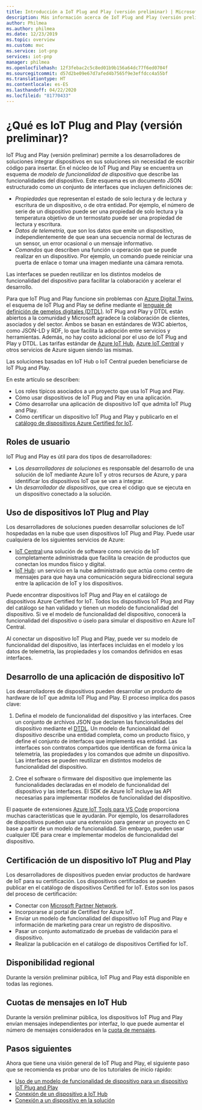 ```yaml
---
title: Introducción a IoT Plug and Play (versión preliminar) | Microsoft Docs
description: Más información acerca de IoT Plug and Play (versión preliminar). IoT Plug and Play se basa en un lenguaje de modelado abierto que permite a los dispositivos IoT declarar sus funcionalidades. Los dispositivos IoT presentan esa declaración, denominada modelo de funcionalidad del dispositivo, al conectarse a soluciones en la nube como Azure IoT Central o aplicaciones de asociados. Luego, la solución en la nube puede comprender automáticamente el dispositivo y empezar a interactuar con él (y todo ello sin necesidad de escribir código).
author: Philmea
ms.author: philmea
ms.date: 12/23/2019
ms.topic: overview
ms.custom: mvc
ms.service: iot-pnp
services: iot-pnp
manager: philmea
ms.openlocfilehash: 12f3febac2c5c8ed01b9b156a64dc77f6ed0704f
ms.sourcegitcommit: d57d2be09e67d7afed4b7565f9e3effdcc4a55bf
ms.translationtype: HT
ms.contentlocale: es-ES
ms.lasthandoff: 04/22/2020
ms.locfileid: "81770433"
---
```

# <a name="what-is-iot-plug-and-play-preview"></a>¿Qué es IoT Plug and Play (versión preliminar)?

IoT Plug and Play (versión preliminar) permite a los desarrolladores de soluciones integrar dispositivos en sus soluciones sin necesidad de escribir código para insertar. En el núcleo de IoT Plug and Play se encuentra un esquema de _modelo de funcionalidad de dispositivo_ que describe las funcionalidades del dispositivo. Este esquema es un documento JSON estructurado como un conjunto de interfaces que incluyen definiciones de:

- _Propiedades_ que representan el estado de solo lectura y de lectura y escritura de un dispositivo, o de otra entidad. Por ejemplo, el número de serie de un dispositivo puede ser una propiedad de solo lectura y la temperatura objetivo de un termostato puede ser una propiedad de lectura y escritura.
- _Datos de telemetría_, que son los datos que emite un dispositivo, independientemente de que sean una secuencia normal de lecturas de un sensor, un error ocasional o un mensaje informativo.
- _Comandos_ que describen una función u operación que se puede realizar en un dispositivo. Por ejemplo, un comando puede reiniciar una puerta de enlace o tomar una imagen mediante una cámara remota.

Las interfaces se pueden reutilizar en los distintos modelos de funcionalidad del dispositivo para facilitar la colaboración y acelerar el desarrollo.

Para que IoT Plug and Play funcione sin problemas con [Azure Digital Twins](../digital-twins/about-digital-twins.md), el esquema de IoT Plug and Play se define mediante el [lenguaje de definición de gemelos digitales (DTDL)](https://github.com/Azure/IoTPlugandPlay/tree/master/DTDL). IoT Plug and Play y DTDL están abiertos a la comunidad y Microsoft agradece la colaboración de clientes, asociados y del sector. Ambos se basan en estándares de W3C abiertos, como JSON-LD y RDF, lo que facilita la adopción entre servicios y herramientas. Además, no hay costo adicional por el uso de IoT Plug and Play y DTDL. Las tarifas estándar de [Azure IoT Hub](../iot-hub/about-iot-hub.md), [Azure IoT Central](../iot-central/core/overview-iot-central.md) y otros servicios de Azure siguen siendo las mismas.

Las soluciones basadas en IoT Hub o IoT Central pueden beneficiarse de IoT Plug and Play.

En este artículo se describen:

- Los roles típicos asociados a un proyecto que usa IoT Plug and Play.
- Cómo usar dispositivos de IoT Plug and Play en una aplicación.
- Cómo desarrollar una aplicación de dispositivo IoT que admita IoT Plug and Play.
- Cómo certificar un dispositivo IoT Plug and Play y publicarlo en el [catálogo de dispositivos Azure Certified for IoT](https://catalog.azureiotsolutions.com/).

## <a name="user-roles"></a>Roles de usuario

IoT Plug and Play es útil para dos tipos de desarrolladores:

- Los _desarrolladores de soluciones_ es responsable del desarrollo de una solución de IoT mediante Azure IoT y otros recursos de Azure, y para identificar los dispositivos IoT que se van a integrar.
- Un _desarrollador de dispositivos_, que crea el código que se ejecuta en un dispositivo conectado a la solución.

## <a name="use-iot-plug-and-play-devices"></a>Uso de dispositivos IoT Plug and Play

Los desarrolladores de soluciones pueden desarrollar soluciones de IoT hospedadas en la nube que usen dispositivos IoT Plug and Play. Puede usar cualquiera de los siguientes servicios de Azure:

- [IoT Central](../iot-central/core/overview-iot-central.md):una solución de software como servicio de IoT completamente administrada que facilita la creación de productos que conectan los mundos físico y digital.
- [IoT Hub](../iot-hub/about-iot-hub.md): un servicio en la nube administrado que actúa como centro de mensajes para que haya una comunicación segura bidireccional segura entre la aplicación de IoT y los dispositivos.

Puede encontrar dispositivos IoT Plug and Play en el catálogo de dispositivos Azure Certified for IoT. Todos los dispositivos IoT Plug and Play del catálogo se han validado y tienen un modelo de funcionalidad del dispositivo. Si ve el modelo de funcionalidad del dispositivo, conocerá la funcionalidad del dispositivo o úselo para simular el dispositivo en Azure IoT Central.

Al conectar un dispositivo IoT Plug and Play, puede ver su modelo de funcionalidad del dispositivo, las interfaces incluidas en el modelo y los datos de telemetría, las propiedades y los comandos definidos en esas interfaces.

## <a name="develop-an-iot-device-application"></a>Desarrollo de una aplicación de dispositivo IoT

Los desarrolladores de dispositivos pueden desarrollar un producto de hardware de IoT que admita IoT Plug and Play. El proceso implica dos pasos clave:

1. Defina el modelo de funcionalidad del dispositivo y las interfaces. Cree un conjunto de archivos JSON que declaren las funcionalidades del dispositivo mediante el [DTDL](https://github.com/Azure/IoTPlugandPlay/tree/master/DTDL). Un modelo de funcionalidad del dispositivo describe una entidad completa, como un producto físico, y define el conjunto de interfaces que implementa esa entidad. Las interfaces son contratos compartidos que identifican de forma única la telemetría, las propiedades y los comandos que admite un dispositivo. Las interfaces se pueden reutilizar en distintos modelos de funcionalidad del dispositivo.

1. Cree el software o firmware del dispositivo que implemente las funcionalidades declaradas en el modelo de funcionalidad del dispositivo y las interfaces. El SDK de Azure IoT incluye las API necesarias para implementar modelos de funcionalidad del dispositivo.

El paquete de extensiones [Azure IoT Tools para VS Code](https://marketplace.visualstudio.com/items?itemName=vsciot-vscode.azure-iot-tools) proporciona muchas características que le ayudarán. Por ejemplo, los desarrolladores de dispositivos pueden usar una extensión para generar un proyecto en C base a partir de un modelo de funcionalidad. Sin embargo, pueden usar cualquier IDE para crear e implementar modelos de funcionalidad del dispositivo.

## <a name="certify-an-iot-plug-and-play-device"></a>Certificación de un dispositivo IoT Plug and Play

Los desarrolladores de dispositivos pueden enviar productos de hardware de IoT para su certificación. Los dispositivos certificados se pueden publicar en el catálogo de dispositivos Certified for IoT. Estos son los pasos del proceso de certificación:

- Conectar con [Microsoft Partner Network](https://partner.microsoft.com).
- Incorporarse al portal de Certified for Azure IoT.
- Enviar un modelo de funcionalidad del dispositivo IoT Plug and Play e información de marketing para crear un registro de dispositivo.
- Pasar un conjunto automatizado de pruebas de validación para el dispositivo.
- Realizar la publicación en el catálogo de dispositivos Certified for IoT.

## <a name="regional-availability"></a>Disponibilidad regional

Durante la versión preliminar pública, IoT Plug and Play está disponible en todas las regiones.

## <a name="message-quotas-in-iot-hub"></a>Cuotas de mensajes en IoT Hub
Durante la versión preliminar pública, los dispositivos IoT Plug and Play envían mensajes independientes por interfaz, lo que puede aumentar el número de mensajes considerados en la [cuota de mensajes](../iot-hub/iot-hub-devguide-quotas-throttling.md).

## <a name="next-steps"></a>Pasos siguientes

Ahora que tiene una visión general de IoT Plug and Play, el siguiente paso que se recomienda es probar uno de los tutoriales de inicio rápido:

- [Uso de un modelo de funcionalidad de dispositivo para un dispositivo IoT Plug and Play](./quickstart-create-pnp-device-windows.md)
- [Conexión de un dispositivo a IoT Hub](./quickstart-connect-pnp-device-c-windows.md)
- [Conexión a un dispositivo en la solución](./quickstart-connect-pnp-device-solution-node.md)
